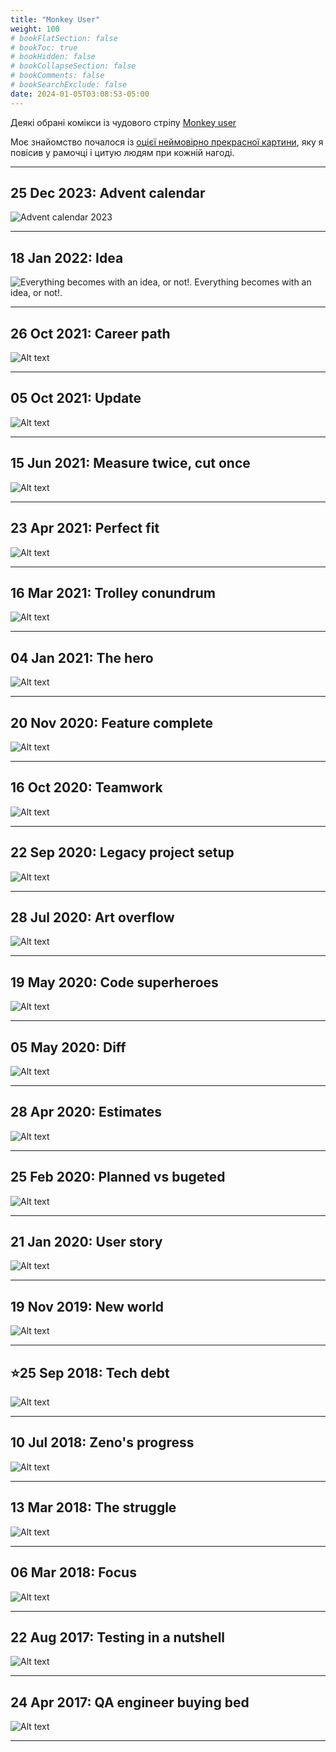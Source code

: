```yaml
---
title: "Monkey User"
weight: 100
# bookFlatSection: false
# bookToc: true
# bookHidden: false
# bookCollapseSection: false
# bookComments: false
# bookSearchExclude: false
date: 2024-01-05T03:08:53-05:00
---
```


Деякі обрані комікси із чудового стріпу [Monkey user](https://www.monkeyuser.com/)  

Моє знайомство почалося із [оцієї неймовірно прекрасної картини](/docs/articles/monkey_user/#25-sep-2018-tech-debt), яку я повісив у рамочці і цитую людям при кожній нагоді.

----

## 25 Dec 2023: Advent calendar

![Advent calendar 2023](/monkey-user/268-advent-calendar.jpeg)

----

## 18 Jan 2022: Idea

![Everything becomes with an idea, or not!.](/monkey-user/235-idea.png)
Everything becomes with an idea, or not!.

----

## 26 Oct 2021: Career path

![Alt text](/monkey-user/229-career-path.png)

----

## 05 Oct 2021: Update

![Alt text](/monkey-user/226-update.png)

----

## 15 Jun 2021: Measure twice, cut once

![Alt text](/monkey-user/220-measure-twice-cut-once.png)

----

## 23 Apr 2021: Perfect fit

![Alt text](/monkey-user/214-perfect-fit.png)

----

## 16 Mar 2021: Trolley conundrum

![Alt text](/monkey-user/209-trolley-conundrum.png)

----

## 04 Jan 2021: The hero

![Alt text](/monkey-user/201-the-hero.png)

----

## 20 Nov 2020: Feature complete

![Alt text](/monkey-user/198-feature-complete.png)

----

## 16 Oct 2020: Teamwork

![Alt text](/monkey-user/192-teamwork.png)

----

## 22 Sep 2020: Legacy project setup

![Alt text](/monkey-user/189-project-setup.png)

----

## 28 Jul 2020: Art overflow

![Alt text](/monkey-user/182-art-overflow.png)

----

## 19 May 2020: Code superheroes

![Alt text](/monkey-user/176-code-superheroes.png)

----

## 05 May 2020: Diff

![Alt text](/monkey-user/175-diff.png)

----

## 28 Apr 2020: Estimates

![Alt text](/monkey-user/174-estimates.png)

----

## 25 Feb 2020: Planned vs bugeted

![Alt text](/monkey-user/167-planned-vs-bugeted.png)

----

## 21 Jan 2020: User story

![Alt text](/monkey-user/162-user-story.png)

----

## 19 Nov 2019: New world

![Alt text](/monkey-user/158-new-world.png)

----

## ⭐**25 Sep 2018: Tech debt**

![Alt text](/monkey-user/106-tech-debt.png)

----

## 10 Jul 2018: Zeno's progress

![Alt text](/monkey-user/96-zenos-progress.png)

----

## 13 Mar 2018: The struggle

![Alt text](/monkey-user/80-the-struggle.png)

----

## 06 Mar 2018: Focus

![Alt text](/monkey-user/79-focus.png)

----

## 22 Aug 2017: Testing in a nutshell

![Alt text](/monkey-user/59-testing-in-a-nutshell.png)

----

## 24 Apr 2017: QA engineer buying bed

![Alt text](/monkey-user/42-qa-engineer-buying-bed.png)

----